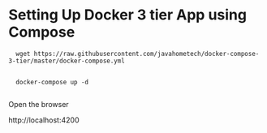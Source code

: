 # Setting Up Docker 3 tier App using Compose

```
  wget https://raw.githubusercontent.com/javahometech/docker-compose-3-tier/master/docker-compose.yml
  
```

```
  docker-compose up -d
  
```

Open the browser

http://localhost:4200
